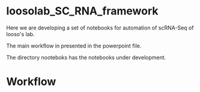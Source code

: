 # loosolab_SC_RNA_framework

Here we are developing a set of notebooks for automation of scRNA-Seq of looso's lab.

The main workflow in presented in the powerpoint file.

The directory nooteboks has the notebooks under development.

# Workflow

[]( workflows_suggestions/workflow_page-0001.jpg)
